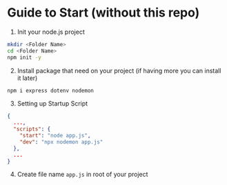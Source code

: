 # Guide to Start (without this repo)

1. Init your node.js project

```zsh
mkdir <Folder Name>
cd <Folder Name>
npm init -y
```

2. Install package that need on your project (if having more you can install it later)

```zsh
npm i express dotenv nodemon
```

3. Setting up Startup Script

```json
{
  ...,
  "scripts": {
    "start": "node app.js",
    "dev": "npx nodemon app.js"
  },
  ...
}
```

4. Create file name `app.js` in root of your project
